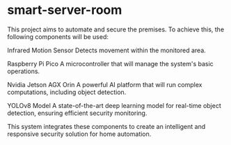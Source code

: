 # smart-server-room
This project aims to automate and secure the premises. To achieve this, the following components will be used:

Infrared Motion Sensor
Detects movement within the monitored area.

Raspberry Pi Pico
A microcontroller that will manage the system's basic operations.

Nvidia Jetson AGX Orin
A powerful AI platform that will run complex computations, including object detection.

YOLOv8 Model
A state-of-the-art deep learning model for real-time object detection, ensuring efficient security monitoring.

This system integrates these components to create an intelligent and responsive security solution for home automation.

